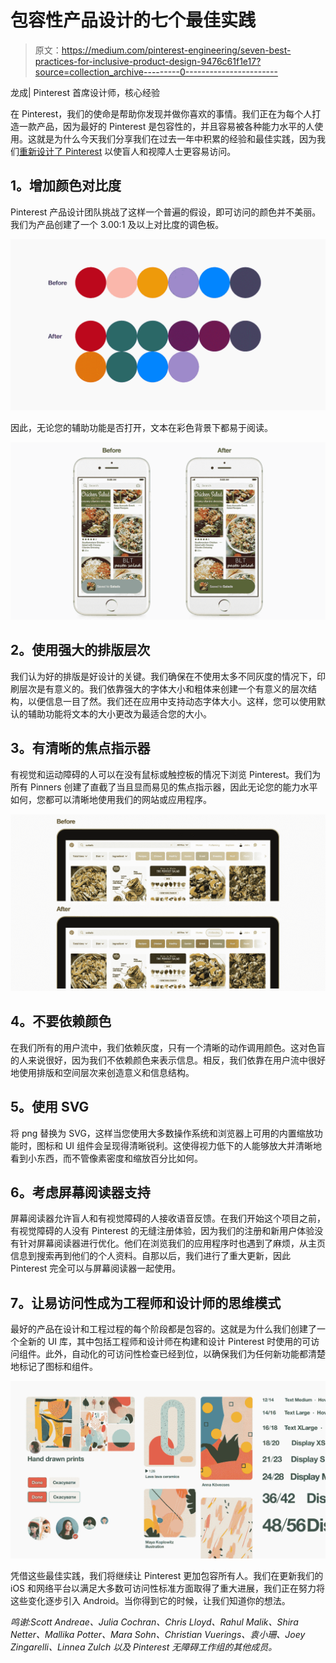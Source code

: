 # 包容性产品设计的七个最佳实践

> 原文：<https://medium.com/pinterest-engineering/seven-best-practices-for-inclusive-product-design-9476c61f1e17?source=collection_archive---------0----------------------->

龙成| Pinterest 首席设计师，核心经验

在 Pinterest，我们的使命是帮助你发现并做你喜欢的事情。我们正在为每个人打造一款产品，因为最好的 Pinterest 是包容性的，并且容易被各种能力水平的人使用。这就是为什么今天我们分享我们在过去一年中积累的经验和最佳实践，因为我们[重新设计了 Pinterest](https://newsroom.pinterest.com/en/post/making-pinterest-inclusive-for-all-levels-of-vision) 以使盲人和视障人士更容易访问。

## **1。增加颜色对比度**

Pinterest 产品设计团队挑战了这样一个普遍的假设，即可访问的颜色并不美丽。我们为产品创建了一个 3.00:1 及以上对比度的调色板。

![](img/7c7f8f8375b5e7b635aa08ff7aa5f853.png)

因此，无论您的辅助功能是否打开，文本在彩色背景下都易于阅读。

![](img/b8e90356b107bc3217183de9159e8840.png)

## **2。使用强大的排版层次**

我们认为好的排版是好设计的关键。我们确保在不使用太多不同灰度的情况下，印刷层次是有意义的。我们依靠强大的字体大小和粗体来创建一个有意义的层次结构，以便信息一目了然。我们还在应用中支持动态字体大小。这样，您可以使用默认的辅助功能将文本的大小更改为最适合您的大小。

## **3。有清晰的焦点指示器**

有视觉和运动障碍的人可以在没有鼠标或触控板的情况下浏览 Pinterest。我们为所有 Pinners 创建了直截了当且显而易见的焦点指示器，因此无论您的能力水平如何，您都可以清晰地使用我们的网站或应用程序。

![](img/1db6846bb0d68b5c7821af00c0f81454.png)

## **4。不要依赖颜色**

在我们所有的用户流中，我们依赖灰度，只有一个清晰的动作调用颜色。这对色盲的人来说很好，因为我们不依赖颜色来表示信息。相反，我们依靠在用户流中很好地使用排版和空间层次来创造意义和信息结构。

## **5。使用 SVG**

将 png 替换为 SVG，这样当您使用大多数操作系统和浏览器上可用的内置缩放功能时，图标和 UI 组件会呈现得清晰锐利。这使得视力低下的人能够放大并清晰地看到小东西，而不管像素密度和缩放百分比如何。

## **6。考虑屏幕阅读器支持**

屏幕阅读器允许盲人和有视觉障碍的人接收语音反馈。在我们开始这个项目之前，有视觉障碍的人没有 Pinterest 的无缝注册体验，因为我们的注册和新用户体验没有针对屏幕阅读器进行优化。他们在浏览我们的应用程序时也遇到了麻烦，从主页信息到搜索再到他们的个人资料。自那以后，我们进行了重大更新，因此 Pinterest 完全可以与屏幕阅读器一起使用。

## **7。让易访问性成为工程师和设计师的思维模式**

最好的产品在设计和工程过程的每个阶段都是包容的。这就是为什么我们创建了一个全新的 UI 库，其中包括工程师和设计师在构建和设计 Pinterest 时使用的可访问组件。此外，自动化的可访问性检查已经到位，以确保我们为任何新功能都清楚地标记了图标和组件。

![](img/bb5e361e4c91ca51190f1f6558f202d0.png)

凭借这些最佳实践，我们将继续让 Pinterest 更加包容所有人。我们在更新我们的 iOS 和网络平台以满足大多数可访问性标准方面取得了重大进展，我们正在努力将这些变化逐步引入 Android。当你得到它的时候，让我们知道你的想法。

*鸣谢:Scott Andreae、Julia Cochran、Chris Lloyd、Rahul Malik、Shira Netter、Mallika Potter、Mara Sohn、Christian Vuerings、袁小珊、Joey Zingarelli、Linnea Zulch 以及 Pinterest 无障碍工作组的其他成员。*